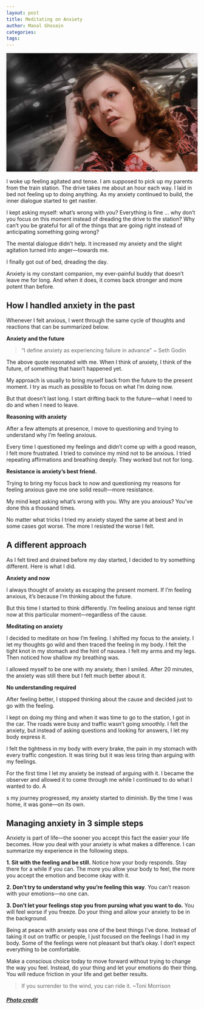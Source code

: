 ```yaml
---
layout: post
title: Meditating on Anxiety
author: Manal Ghosain
categories:
tags:
---
```


![Anxiety](/images/anxiety.jpg)

I woke up feeling agitated and tense. I am supposed to pick up my parents from the train station. The drive takes me about an hour each way. I laid in bed not feeling up to doing anything. As my anxiety continued to build, the inner dialogue started to get nastier. 

I kept asking myself: what’s wrong with you? Everything is fine … why don’t you focus on this moment instead of dreading the drive to the station? Why can’t you be grateful for all of the things that are going right instead of anticipating something going wrong? 

The mental dialogue didn’t help. It increased my anxiety and the slight agitation turned into anger—towards me. 

I finally got out of bed, dreading the day. 

Anxiety is my constant companion, my ever-painful buddy that doesn’t leave me for long. And when it does, it comes back stronger and more potent than before. 

## How I handled anxiety in the past

Whenever I felt anxious, I went through the same cycle of thoughts and reactions that can be summarized below.  

**Anxiety and the future**

> “I define anxiety as experiencing failure in advance” ~ Seth Godin

The above quote resonated with me. When I think of anxiety, I think of the future, of something that hasn’t happened yet. 

My approach is usually to bring myself back from the future to the present moment. I try as much as possible to focus on what I’m doing now. 

But that doesn’t last long. I start drifting back to the future—what I need to do and when I need to leave. 

**Reasoning with anxiety** 

After a few attempts at presence, I move to questioning and trying to understand why I’m feeling anxious. 

Every time I questioned my feelings and didn’t come up with a good reason, I felt more frustrated. I tried to convince my mind not to be anxious. I tried repeating affirmations and breathing deeply. They worked but not for long. 

**Resistance is anxiety’s best friend.** 

Trying to bring my focus back to now and questioning my reasons for feeling anxious gave me one solid result—more resistance. 

My mind kept asking what’s wrong with you. Why are you anxious? You've done this a thousand times. 

No matter what tricks I tried my anxiety stayed the same at best and in some cases got worse. The more I resisted the worse I felt. 

## A different approach

As I felt tired and drained before my day started, I decided to try something different. Here is what I did. 

**Anxiety and now** 

I always thought of anxiety as escaping the present moment. If I’m feeling anxious, it’s because I’m thinking about the future. 

But this time I started to think differently. I’m feeling anxious and tense right now at this particular moment—regardless of the cause. 

**Meditating on anxiety** 

I decided to meditate on how I’m feeling. I shifted my focus to the anxiety. I let my thoughts go wild and then traced the feeling in my body. I felt the tight knot in my stomach and the hint of nausea. I felt my arms and my legs. Then noticed how shallow my breathing was. 

I allowed myself to be one with my anxiety, then I smiled. After 20 minutes, the anxiety was still there but I felt much better about it. 

**No understanding required** 

After feeling better, I stopped thinking about the cause and decided just to go with the feeling. 

I kept on doing my thing and when it was time to go to the station, I got in the car. The roads were busy and traffic wasn’t going smoothly. I felt the anxiety, but instead of asking questions and looking for answers, I let my body express it. 

I felt the tightness in my body with every brake, the pain in my stomach with every traffic congestion. It was tiring but it was less tiring than arguing with my feelings.

For the first time I let my anxiety be instead of arguing with it. I became the observer and allowed it to come through me while I continued to do what I wanted to do. A

s my journey progressed, my anxiety started to diminish. By the time I was home, it was gone—on its own. 

## Managing anxiety in 3 simple steps

Anxiety is part of life—the sooner you accept this fact the easier your life becomes. How you deal with your anxiety is what makes a difference. I can summarize my experience in the following steps. 

**1. Sit with the feeling and be still.** Notice how your body responds. Stay there for a while if you can. The more you allow your body to feel, the more you accept the emotion and become okay with it. 

**2. Don’t try to understand why you’re feeling this way**. You can’t reason with your emotions—no one can. 

**3. Don’t let your feelings stop you from pursing what you want to do.** You will feel worse if you freeze. Do your thing and allow your anxiety to be in the background. 

Being at peace with anxiety was one of the best things I’ve done. Instead of taking it out on traffic or people, I just focused on the feelings I had in my body. Some of the feelings were not pleasant but that’s okay. I don’t expect everything to be comfortable. 

Make a conscious choice today to move forward without trying to change the way you feel. Instead, do your thing and let your emotions do their thing. You will reduce friction in your life and get better results. 

> If you surrender to the wind, you can ride it. ~Toni Morrison

##### [Photo credit](http://www.flickr.com/photos/twinthomas/3089166379/)